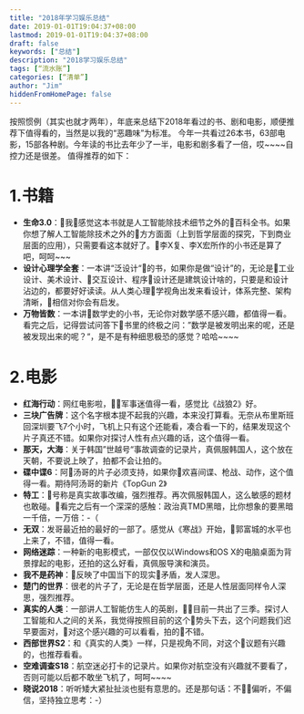 ```yaml
---
title: "2018年学习娱乐总结"
date: 2019-01-01T19:04:37+08:00
lastmod: 2019-01-01T19:04:37+08:00
draft: false
keywords: ["总结"]
description: "2018学习娱乐总结"
tags: [“流水账”]
categories: [“清单”]
author: "Jim"
hiddenFromHomePage: false
---
```


按照惯例（其实也就才两年），年底来总结下2018年看过的书、剧和电影，顺便推荐下值得看的，当然是以我的“恶趣味”为标准。
今年一共看过26本书，63部电影，15部各种剧。今年读的书比去年少了一半，电影和剧多看了一倍，哎~~~~自控力还是很差。
值得推荐的如下：

# 1.书籍
- **生命3.0**：我感觉这本书就是人工智能除技术细节之外的百科全书。如果你想了解人工智能除技术之外的方方面面（上到哲学层面的探究，下到商业层面的应用），只需要看这本就好了。李X复、李X宏所作的小书还是算了吧，呵呵~~~
- **设计心理学全套**：一本讲“泛设计“的书，如果你是做“设计”的，无论是工业设计、美术设计、交互设计、程序设计还是建筑设计啥的，只要是和设计沾边的，都要好好读读。从人类心理学视角出发来看设计，体系完整、架构清晰，相信对你会有启发。
- **万物皆数**：一本讲数学史的小书，无论你对数学感不感兴趣，都值得一看。看完之后，记得尝试问答下书里的终极之问：”数学是被发明出来的呢，还是被发现出来的呢？“，是不是有种细思极恐的感觉？哈哈~~~~

# 2.电影
- **红海行动**：网红电影啦，军事迷值得一看，感觉比《战狼2》好。
- **三块广告牌**：这个名字根本提不起我的兴趣，本来没打算看。无奈从布里斯班回深圳要飞7个小时，飞机上只有这个还能看，凑合看一下的，结果发现这个片子真还不错。如果你对探讨人性有点兴趣的话，这个值得一看。
- **那天，大海**：关于韩国”世越号“事故调查的记录片，真佩服韩国人，这个放在天朝，不要说上映了，拍都不会让拍的。
- **碟中谍6**：阿汤哥的片子必须支持，如果你欢喜间谍、枪战、动作，这个值得一看。期待阿汤哥的新片《TopGun 2》
- **特工**：号称是真实故事改编，强烈推荐。再次佩服韩国人，这么敏感的题材也敢碰。看完之后有一个深深的感触：政治真TMD黑暗，比你想象的要黑暗一千倍，一万倍：-（
- **无双**：发哥最近拍的最好的一部了。感觉从《寒战》开始，郭富城的水平也上来了，不错，值得一看。
- **网络迷踪**：一种新的电影模式，一部仅仅以Windows和OS X的电脑桌面为背景撑起的电影，还拍的这么好看，真佩服导演和演员。
- **我不是药神**：反映了中国当下的现实矛盾，发人深思。
- **楚门的世界**：很老的片子了，无论是在哲学层面，还是人性层面同样令人深思，强烈推荐。
- **真实的人类**：一部讲人工智能仿生人的英剧，目前一共出了三季。探讨人工智能和人之间的关系，我觉得按照目前的这个势头下去，这个问题我们迟早要面对，对这个感兴趣的可以看看，拍的不错。
- **西部世界S2**：和《真实的人类》一样，只是视角不同，对这个议题有兴趣的，也推荐看看。
- **空难调查S18**：航空迷必打卡的记录片。如果你对航空没有兴趣就不要看了，否则可能以后都不敢坐飞机了，呵呵~~~~
- **晓说2018**：听听矮大紧扯扯淡也挺有意思的。还是那句话：不偏听，不偏信，坚持独立思考：-）











